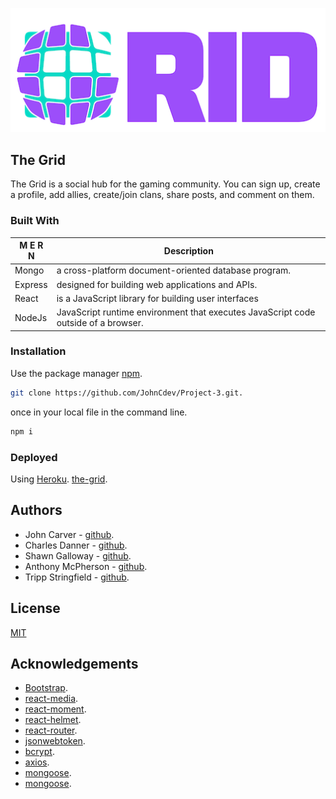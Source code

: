 ![GitHub Logo](/client/src/images/Logos/grid.png)
## The Grid
The Grid is a social hub for the gaming community. You can sign up, create a profile, 
add allies, create/join clans, share posts, and comment on them. 

### Built With
M E R N  | Description
------------- | -------------
Mongo  | a cross-platform document-oriented database program.
Express  | designed for building web applications and APIs.
React  | is a JavaScript library for building user interfaces
NodeJs  | JavaScript runtime environment that executes JavaScript code outside of a browser.

### Installation
Use the package manager [npm](https://www.npmjs.com/).
```bash
git clone https://github.com/JohnCdev/Project-3.git.
```
once in your local file in the command line.
```bash
npm i 
```
### Deployed
Using [Heroku](https://www.heroku.com/).
[the-grid](https://the-grid.herokuapp.com/).

## Authors
* John Carver - [github](https://github.com/JohnCdev).
* Charles Danner - [github](https://github.com/charlesdanner).
* Shawn Galloway - [github](https://github.com/shawngway).
* Anthony McPherson - [github](https://github.com/AQM28202).
* Tripp Stringfield - [github](https://github.com/jastring1).

## License
[MIT](https://choosealicense.com/licenses/mit/)

## Acknowledgements
* [Bootstrap](https://getbootstrap.com/).
* [react-media](https://www.npmjs.com/package/react-media).
* [react-moment](https://www.npmjs.com/package/react-moment).
* [react-helmet]().
* [react-router](https://www.npmjs.com/package/mongoose).
* [jsonwebtoken](https://www.npmjs.com/package/jsonwebtoken).
* [bcrypt](https://www.npmjs.com/package/bcrypt).
* [axios](https://www.npmjs.com/package/axios).
* [mongoose](https://www.npmjs.com/package/mongoose).
* [mongoose](https://www.npmjs.com/package/mongoose).
